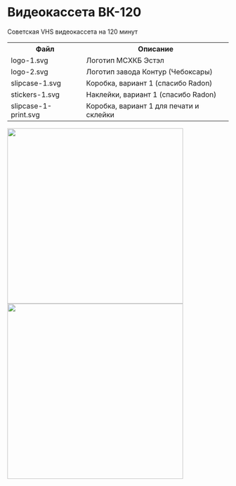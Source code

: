 # Видеокассета ВК-120
Советская VHS видеокассета на 120 минут

<table>
  <tr>
    <th>Файл</th>
    <th>Описание</th>
  </tr>
  <tr>
    <td>logo-1.svg</td>
    <td>Логотип МСХКБ Эстэл</td>
  </tr>
  <tr>
    <td>logo-2.svg</td>
    <td>Логотип завода Контур (Чебоксары)</td>
  </tr>
  <tr>
    <td>slipcase-1.svg</td>
    <td>Коробка, вариант 1 (спасибо Radon)</td>
  </tr>
  <tr>
    <td>stickers-1.svg</td>
    <td>Наклейки, вариант 1 (спасибо Radon)</td>
  </tr>
  <tr>
    <td>slipcase-1-print.svg</td>
    <td>Коробка, вариант 1 для печати и склейки</td>
  </tr>
</table>

<img align="left" width="400" src="https://raw.githubusercontent.com/fire0shadow/VK120/master/slipcase-1.png">
<img align="left" width="400" src="https://raw.githubusercontent.com/fire0shadow/VK120/master/stickers-1.png">
